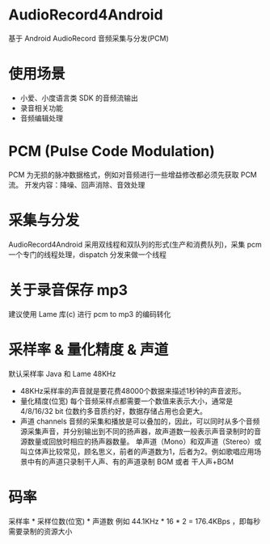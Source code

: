 # AudioRecord4Android
基于 Android AudioRecord 音频采集与分发(PCM)

# 使用场景
 - 小爱、小度语言类 SDK 的音频流输出
 - 录音相关功能
 - 音频编辑处理
 
 
# PCM (Pulse Code Modulation)
PCM 为无损的脉冲数据格式，例如对音频进行一些增益修改都必须先获取 PCM 流。
开发内容：降噪、回声消除、音效处理

# 采集与分发
AudioRecord4Android 采用双线程和双队列的形式(生产和消费队列)，采集 pcm 一个专门的线程处理，dispatch 分发来做一个线程

# 关于录音保存 mp3
建议使用 Lame 库(c) 进行 pcm to mp3 的编码转化

# 采样率 & 量化精度 & 声道
默认采样率 Java 和  Lame 48KHz 
- 48KHz采样率的声音就是要花费48000个数据来描述1秒钟的声音波形。
- 量化精度(位宽) 每个音频采样点都需要一个数值来表示大小，通常是 4/8/16/32 bit 位数约多音质约好，数据存储占用也会更大。
- 声道 channels 音频的采集和播放是可以叠加的，因此，可以同时从多个音频源采集声音，并分别输出到不同的扬声器，故声道数一般表示声音录制时的音源数量或回放时相应的扬声器数量。
单声道（Mono）和双声道（Stereo）或叫立体声比较常见，顾名思义，前者的声道数为1，后者为2。例如歌唱应用场景中有的声道只录制干人声、有的声道录制 BGM 或者 干人声+BGM

# 码率
采样率 * 采样位数(位宽) * 声道数
例如 44.1KHz * 16 * 2 = 176.4KBps ，即每秒需要录制的资源大小